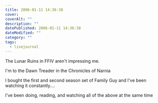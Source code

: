 ```yaml
---
title: 2006-01-11 14:36:38
cover: 
coverAlt: ""
description: ""
datePublished: 2006-01-11 14:36:38
dateModified: ""
category: ""
tags:
  - livejournal
---
```


The Lunar Ruins in FFIV aren't impressing me.

I'm to the Dawn Treader in the Chronicles of Narnia

I bought the first and second season set of Family Guy and I've been watching it constantly....

I've been doing, reading, and watching all of the above at the same time
